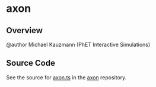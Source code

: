 # axon

## Overview

@author Michael Kauzmann (PhET Interactive Simulations)



## Source Code

See the source for [axon.ts](https://github.com/phetsims/axon/blob/main/js/axon.ts) in the [axon](https://github.com/phetsims/axon) repository.
